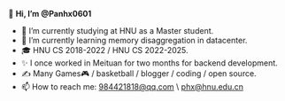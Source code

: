 👋 **Hi, I’m @Panhx0601**
- 🔭 I’m currently studying at HNU as a Master student.
- 🌱 I’m currently learning memory disaggregation in datacenter.
- 🎓 HNU CS 2018-2022 / HNU CS 2022-2025.
- ✨ I once worked in Meituan for two months for backend development.
- ✍ Many Games🎮 / basketball / blogger / coding / open source.
- 📫 How to reach me: [984421818@qq.com](mailto:984421818@qq.com) \ [phx@hnu.edu.cn](mailto:phx@hnu.edu.cn)

<!---
Panhx0601/Panhx0601 is a ✨ special ✨ repository because its `README.md` (this file) appears on your GitHub profile.
You can click the Preview link to take a look at your changes.
--->
